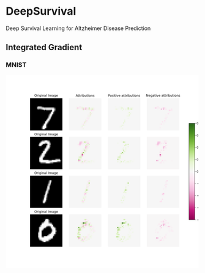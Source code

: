 # DeepSurvival
Deep Survival Learning for Altzheimer Disease Prediction


## Integrated Gradient

### MNIST 
![image](https://github.com/MoritzWag/DeepSurvival/blob/master/xxx/deepsurv/integrated_grad_main.png)
